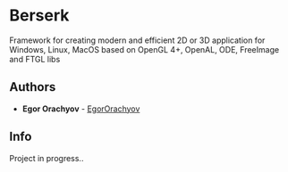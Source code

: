 # Berserk

Framework for creating modern and efficient 2D or 3D application for Windows, Linux, MacOS based on OpenGL 4+, OpenAL, ODE, FreeImage and FTGL libs

## Authors

* **Egor Orachyov** - [EgorOrachyov](https://github.com/EgorOrachyov)

## Info

Project in progress..
